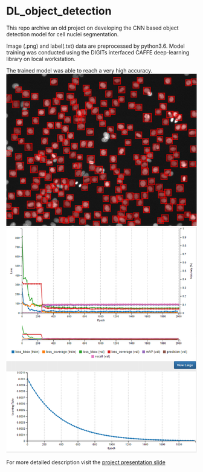 # DL_object_detection

This repo archive an old project on developing the CNN based object detection model for cell nuclei segmentation.

Image (.png) and label(.txt) data are preprocessed by python3.6.
Model training was conducted using the DIGITs interfaced CAFFE deep-learning library on local workstation.

The trained model was able to reach a very high accuracy.
![Cell nuclei segmentation](./github_resultshowcase/model27_pred.png)
![Model training](./github_resultshowcase/model27_train3.PNG)

For more detailed description visit the [project presentation slide](https://docs.google.com/presentation/d/1ouIY7mt-2p0N-lwioVJPzqlDqqJ5LgjW/edit?usp=sharing&ouid=108775318649657774029&rtpof=true&sd=true) 

